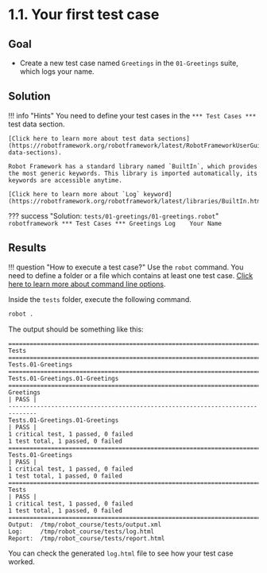 # 1.1. Your first test case

## Goal

* Create a new test case named `Greetings` in the `01-Greetings` suite, which logs your name.

## Solution

!!! info "Hints"
    You need to define your test cases in the `*** Test Cases ***` test data section.

    [Click here to learn more about test data sections](https://robotframework.org/robotframework/latest/RobotFrameworkUserGuide.html#test-data-sections).

    Robot Framework has a standard library named `BuiltIn`, which provides the most generic keywords. This library is imported automatically, its keywords are accessible anytime.

    [Click here to learn more about `Log` keyword](https://robotframework.org/robotframework/latest/libraries/BuiltIn.html#Log).

??? success "Solution: `tests/01-greetings/01-greetings.robot`"
    ``` robotframework
    *** Test Cases ***
    Greetings
        Log    Your Name
    ```

## Results

!!! question "How to execute a test case?"
    Use the `robot` command. You need to define a folder or a file which contains at least one test case. [Click here to learn more about command line options](https://robotframework.org/robotframework/latest/RobotFrameworkUserGuide.html#starting-test-execution).

Inside the `tests` folder, execute the following command.

``` bash
robot .
```

The output should be something like this:

    ==============================================================================
    Tests
    ==============================================================================
    Tests.01-Greetings
    ==============================================================================
    Tests.01-Greetings.01-Greetings
    ==============================================================================
    Greetings                                                             | PASS |
    ------------------------------------------------------------------------------
    Tests.01-Greetings.01-Greetings                                       | PASS |
    1 critical test, 1 passed, 0 failed
    1 test total, 1 passed, 0 failed
    ==============================================================================
    Tests.01-Greetings                                                    | PASS |
    1 critical test, 1 passed, 0 failed
    1 test total, 1 passed, 0 failed
    ==============================================================================
    Tests                                                                 | PASS |
    1 critical test, 1 passed, 0 failed
    1 test total, 1 passed, 0 failed
    ==============================================================================
    Output:  /tmp/robot_course/tests/output.xml
    Log:     /tmp/robot_course/tests/log.html
    Report:  /tmp/robot_course/tests/report.html

You can check the generated `log.html` file to see how your test case worked.

